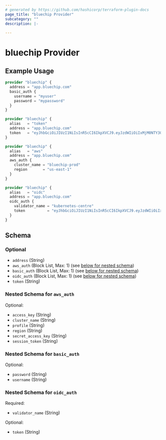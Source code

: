 ```yaml
---
# generated by https://github.com/hashicorp/terraform-plugin-docs
page_title: "bluechip Provider"
subcategory: ""
description: |-
  
---
```


# bluechip Provider



## Example Usage

```terraform
provider "bluechip" {
  address = "app.bluechip.com"
  basic_auth {
    username = "myuser"
    password = "mypassword"
  }
}

provider "bluechip" {
  alias   = "token"
  address = "app.bluechip.com"
  token   = "eyJhbGciOiJIUzI1NiIsInR5cCI6IkpXVCJ9.eyJzdWIiOiIxMjM0NTY3ODkwIiwibmFtZSI6IkpvaG4gRG9lIiwiaWF0IjoxNTE2MjM5MDIyfQ.SflKxwRJSMeKKF2QT4fwpMeJf36POk6yJV_adQssw5c"
}

provider "bluechip" {
  alias   = "aws"
  address = "app.bluechip.com"
  aws_auth {
    cluster_name = "bluechip-prod"
    region       = "us-east-1"
  }
}

provider "bluechip" {
  alias   = "oidc"
  address = "app.bluechip.com"
  oidc_auth {
    validator_name = "kubernetes-centre"
    token          = "eyJhbGciOiJIUzI1NiIsInR5cCI6IkpXVCJ9.eyJzdWIiOiIxMjM0NTY3ODkwIiwibmFtZSI6IkpvaG4gRG9lIiwiaWF0IjoxNTE2MjM5MDIyfQ.SflKxwRJSMeKKF2QT4fwpMeJf36POk6yJV_adQssw5c"
  }
}
```

<!-- schema generated by tfplugindocs -->
## Schema

### Optional

- `address` (String)
- `aws_auth` (Block List, Max: 1) (see [below for nested schema](#nestedblock--aws_auth))
- `basic_auth` (Block List, Max: 1) (see [below for nested schema](#nestedblock--basic_auth))
- `oidc_auth` (Block List, Max: 1) (see [below for nested schema](#nestedblock--oidc_auth))
- `token` (String)

<a id="nestedblock--aws_auth"></a>
### Nested Schema for `aws_auth`

Optional:

- `access_key` (String)
- `cluster_name` (String)
- `profile` (String)
- `region` (String)
- `secret_access_key` (String)
- `session_token` (String)


<a id="nestedblock--basic_auth"></a>
### Nested Schema for `basic_auth`

Optional:

- `password` (String)
- `username` (String)


<a id="nestedblock--oidc_auth"></a>
### Nested Schema for `oidc_auth`

Required:

- `validator_name` (String)

Optional:

- `token` (String)
